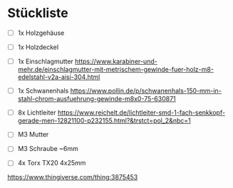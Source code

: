 # Stückliste
- [ ] 1x Holzgehäuse
- [ ] 1x Holzdeckel
- [ ] 1x Einschlagmutter        https://www.karabiner-und-mehr.de/einschlagmutter-mit-metrischem-gewinde-fuer-holz-m8-edelstahl-v2a-aisi-304.html
- [ ] 1x Schwanenhals           https://www.pollin.de/p/schwanenhals-150-mm-in-stahl-chrom-ausfuehrung-gewinde-m8x0-75-630871
- [ ] 8x Lichtleiter            https://www.reichelt.de/lichtleiter-smd-1-fach-senkkopf-gerade-men-12821100-p232155.html?&trstct=pol_2&nbc=1
- [ ] M3 Mutter
- [ ] M3 Schraube ~6mm
- [ ] 4x Torx TX20 4x25mm


https://www.thingiverse.com/thing:3875453

